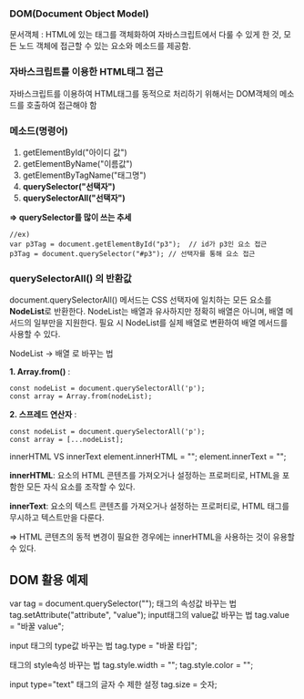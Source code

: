 ### DOM(Document Object Model)
문서객체 : HTML에 있는 태그를 객체화하여 자바스크립트에서 다룰 수 있게 한 것, 모든 노드 객체에 접근할 수 있는 요소와 메소드를 제공함.

### 자바스크립트를 이용한 HTML태그 접근
자바스크립트를 이용하여 HTML태그를 동적으로 처리하기 위해서는 DOM객체의 메소드를 호출하여 접근해야 함



### 메소드(명령어)
1. getElementById("아이디 값")
2. getElementByName("이름값")
3. getElementByTagName("태그명")
4. **querySelector("선택자")**
5. **querySelectorAll("선택자")**

**=> querySelector를 많이 쓰는 추세**
```
//ex)
var p3Tag = document.getElementById("p3");  // id가 p3인 요소 접근
p3Tag = document.querySelector("#p3"); // 선택자를 통해 요소 접근
```
### querySelectorAll() 의 반환값
document.querySelectorAll() 메서드는 CSS 선택자에 일치하는 모든 요소를 **NodeList**로 반환한다.
NodeList는 배열과 유사하지만 정확히 배열은 아니며, 배열 메서드의 일부만을 지원한다.
필요 시 NodeList를 실제 배열로 변환하여 배열 메서드를 사용할 수 있다.

NodeList -> 배열 로 바꾸는 법

 **1. Array.from()** : 
 ```
 const nodeList = document.querySelectorAll('p');
 const array = Array.from(nodeList);
```
**2. 스프레드 연산자**  :
```
const nodeList = document.querySelectorAll('p');
const array = [...nodeList];
```

innerHTML VS innerText 
element.innerHTML = "";
element.innerText = "";

**innerHTML**: 
요소의 HTML 콘텐츠를 가져오거나 설정하는 프로퍼티로, HTML을 포함한 모든 자식 요소를 조작할 수 있다.

**innerText**: 
요소의 텍스트 콘텐츠를 가져오거나 설정하는 프로퍼티로, HTML 태그를 무시하고 텍스트만을 다룬다.

=> HTML 콘텐츠의 동적 변경이 필요한 경우에는 innerHTML을 사용하는 것이 유용할 수 있다.



## DOM 활용 예제

var tag = document.querySelector("");
태그의 속성값 바꾸는 법
tag.setAttribute("attribute", "value");
input태그의 value값 바꾸는 법
tag.value = "바꿀 value";

input 태그의 type값 바꾸는 법
tag.type = "바꿀 타입";

태그의 style속성 바꾸는 법 
tag.style.width = "";
tag.style.color = "";

input type="text" 태그의 글자 수 제한 설정
tag.size = 숫자;

